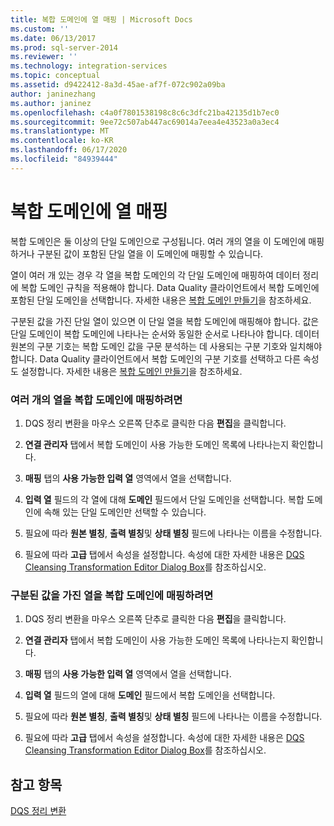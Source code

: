 ```yaml
---
title: 복합 도메인에 열 매핑 | Microsoft Docs
ms.custom: ''
ms.date: 06/13/2017
ms.prod: sql-server-2014
ms.reviewer: ''
ms.technology: integration-services
ms.topic: conceptual
ms.assetid: d9422412-8a3d-45ae-af7f-072c902a09ba
author: janinezhang
ms.author: janinez
ms.openlocfilehash: c4a0f7801538198c8c6c3dfc21ba42135d1b7ec0
ms.sourcegitcommit: 9ee72c507ab447ac69014a7eea4e43523a0a3ec4
ms.translationtype: MT
ms.contentlocale: ko-KR
ms.lasthandoff: 06/17/2020
ms.locfileid: "84939444"
---
```

# <a name="map-columns-to-composite-domains"></a>복합 도메인에 열 매핑
  복합 도메인은 둘 이상의 단일 도메인으로 구성됩니다. 여러 개의 열을 이 도메인에 매핑하거나 구분된 값이 포함된 단일 열을 이 도메인에 매핑할 수 있습니다.  
  
 열이 여러 개 있는 경우 각 열을 복합 도메인의 각 단일 도메인에 매핑하여 데이터 정리에 복합 도메인 규칙을 적용해야 합니다. Data Quality 클라이언트에서 복합 도메인에 포함된 단일 도메인을 선택합니다. 자세한 내용은 [복합 도메인 만들기](../../../data-quality-services/create-a-composite-domain.md)을 참조하세요.  
  
 구분된 값을 가진 단일 열이 있으면 이 단일 열을 복합 도메인에 매핑해야 합니다. 값은 단일 도메인이 복합 도메인에 나타나는 순서와 동일한 순서로 나타나야 합니다. 데이터 원본의 구분 기호는 복합 도메인 값을 구문 분석하는 데 사용되는 구분 기호와 일치해야 합니다. Data Quality 클라이언트에서 복합 도메인의 구분 기호를 선택하고 다른 속성도 설정합니다. 자세한 내용은 [복합 도메인 만들기](../../../data-quality-services/create-a-composite-domain.md)을 참조하세요.  
  
### <a name="to-map-multiple-columns-to-a-composite-domain"></a>여러 개의 열을 복합 도메인에 매핑하려면  
  
1.  DQS 정리 변환을 마우스 오른쪽 단추로 클릭한 다음 **편집**을 클릭합니다.  
  
2.  **연결 관리자** 탭에서 복합 도메인이 사용 가능한 도메인 목록에 나타나는지 확인합니다.  
  
3.  **매핑** 탭의 **사용 가능한 입력 열** 영역에서 열을 선택합니다.  
  
4.  **입력 열** 필드의 각 열에 대해 **도메인** 필드에서 단일 도메인을 선택합니다. 복합 도메인에 속해 있는 단일 도메인만 선택할 수 있습니다.  
  
5.  필요에 따라 **원본 별칭**, **출력 별칭**및 **상태 별칭** 필드에 나타나는 이름을 수정합니다.  
  
6.  필요에 따라 **고급** 탭에서 속성을 설정합니다. 속성에 대한 자세한 내용은 [DQS Cleansing Transformation Editor Dialog Box](../../dqs-cleansing-transformation-editor-dialog-box.md)를 참조하십시오.  
  
### <a name="to-map-a-column-with-delimited-values-to-a-composite-domain"></a>구분된 값을 가진 열을 복합 도메인에 매핑하려면  
  
1.  DQS 정리 변환을 마우스 오른쪽 단추로 클릭한 다음 **편집**을 클릭합니다.  
  
2.  **연결 관리자** 탭에서 복합 도메인이 사용 가능한 도메인 목록에 나타나는지 확인합니다.  
  
3.  **매핑** 탭의 **사용 가능한 입력 열** 영역에서 열을 선택합니다.  
  
4.  **입력 열** 필드의 열에 대해 **도메인** 필드에서 복합 도메인을 선택합니다.  
  
5.  필요에 따라 **원본 별칭**, **출력 별칭**및 **상태 별칭** 필드에 나타나는 이름을 수정합니다.  
  
6.  필요에 따라 **고급** 탭에서 속성을 설정합니다. 속성에 대한 자세한 내용은 [DQS Cleansing Transformation Editor Dialog Box](../../dqs-cleansing-transformation-editor-dialog-box.md)를 참조하십시오.  
  
## <a name="see-also"></a>참고 항목  
 [DQS 정리 변환](dqs-cleansing-transformation.md)  
  
  
